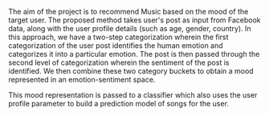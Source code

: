 The aim of the project is to recommend Music based on the mood of the target user. The proposed method takes user's post as input from Facebook data, along with the user profile details (such as age, gender, country). In this approach, we have a two-step categorization wherein the first categorization of the user post identifies the human emotion and categorizes it into a particular emotion. The post is then passed through the second level of categorization wherein the sentiment of the post is identified. We then combine these two category buckets to obtain a mood represented in an emotion-sentiment space.

This mood representation is passed to a classifier which also uses the user profile parameter to build a prediction model of songs for the user.


